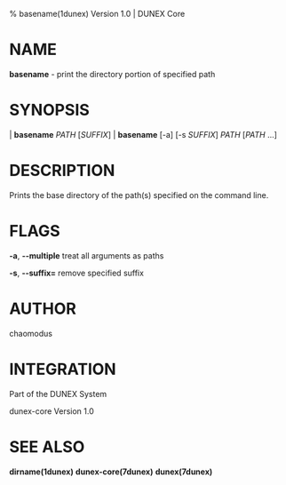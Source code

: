 % basename(1dunex) Version 1.0 | DUNEX Core

NAME
====

**basename** - print the directory portion of specified path

SYNOPSIS
========

| **basename** _PATH_ [_SUFFIX_]
| **basename** [-a] [-s _SUFFIX_] _PATH_ [_PATH_ ...]

DESCRIPTION
===========

Prints the base directory of the path(s) specified on the command line.

FLAGS
=====

**-a**, **\--multiple**  treat all arguments as paths

**-s**, **\--suffix=**  remove specified suffix

AUTHOR
======

chaomodus

INTEGRATION
===========

Part of the DUNEX System

dunex-core Version 1.0

SEE ALSO
========

**dirname(1dunex)** **dunex-core(7dunex)** **dunex(7dunex)**
